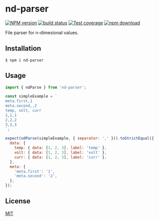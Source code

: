 # nd-parser

[![NPM version][npm-image]][npm-url]
[![build status][ci-image]][ci-url]
[![Test coverage][codecov-image]][codecov-url]
[![npm download][download-image]][download-url]

File parser for n-dimesional values.

## Installation

`$ npm i nd-parser`

## Usage

```js
import { ndParse } from 'nd-parser';

const simpleExample = `
meta.first,1
meta.second,,2
temp, volt, curr
1,1,1
2,2,2
3,3,3
`;

expect(ndParse(simpleExample, { separator: ',' })).toStrictEqual({
  data: {
    temp: { data: [1, 2, 3], label: 'temp' },
    volt: { data: [1, 2, 3], label: 'volt' },
    curr: { data: [1, 2, 3], label: 'curr' },
  },
  meta: {
    'meta.first': '1',
    'meta.second': '2',
  },
});
```

## License

[MIT](./LICENSE)

[npm-image]: https://img.shields.io/npm/v/nd-parser.svg
[npm-url]: https://www.npmjs.com/package/nd-parser
[ci-image]: https://github.com/mylims/nd-parser/workflows/Node.js%20CI/badge.svg?branch=master
[ci-url]: https://github.com/mylims/nd-parser/actions?query=workflow%3A%22Node.js+CI%22
[codecov-image]: https://img.shields.io/codecov/c/github/mylims/nd-parser.svg
[codecov-url]: https://codecov.io/gh/mylims/nd-parser
[download-image]: https://img.shields.io/npm/dm/nd-parser.svg
[download-url]: https://www.npmjs.com/package/nd-parser
